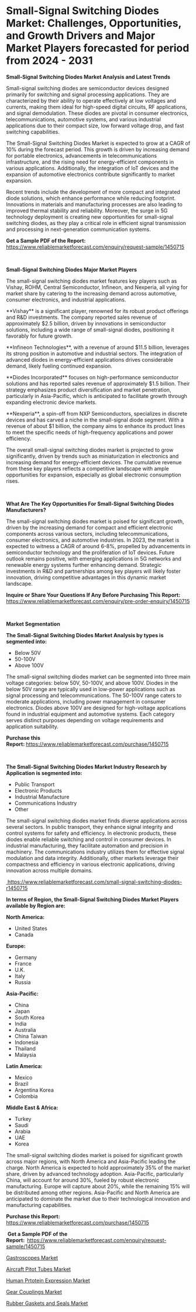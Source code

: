 <p><h1>Small-Signal Switching Diodes Market: Challenges, Opportunities, and Growth Drivers and Major Market Players forecasted for period from 2024 - 2031</h1></p><p><strong>Small-Signal Switching Diodes Market Analysis and Latest Trends</strong></p>
<p><p>Small-signal switching diodes are semiconductor devices designed primarily for switching and signal processing applications. They are characterized by their ability to operate effectively at low voltages and currents, making them ideal for high-speed digital circuits, RF applications, and signal demodulation. These diodes are pivotal in consumer electronics, telecommunications, automotive systems, and various industrial applications due to their compact size, low forward voltage drop, and fast switching capabilities.</p><p>The Small-Signal Switching Diodes Market is expected to grow at a CAGR of 10% during the forecast period. This growth is driven by increasing demand for portable electronics, advancements in telecommunications infrastructure, and the rising need for energy-efficient components in various applications. Additionally, the integration of IoT devices and the expansion of automotive electronics contribute significantly to market expansion.</p><p>Recent trends include the development of more compact and integrated diode solutions, which enhance performance while reducing footprint. Innovations in materials and manufacturing processes are also leading to improved thermal stability and reliability. Moreover, the surge in 5G technology deployment is creating new opportunities for small-signal switching diodes, as they play a critical role in efficient signal transmission and processing in next-generation communication systems.</p></p>
<p><strong>Get a Sample PDF of the Report:&nbsp;</strong> <a href="https://www.reliablemarketforecast.com/enquiry/request-sample/1450715?utm_campaign=1178&utm_medium=2&utm_source=Github&utm_content=ia&utm_term=03102024&utm_id=small-signal-switching-diodes">https://www.reliablemarketforecast.com/enquiry/request-sample/1450715</a></p>
<p>&nbsp;</p>
<p><strong>Small-Signal Switching Diodes Major Market Players</strong></p>
<p><p>The small-signal switching diodes market features key players such as Vishay, ROHM, Central Semiconductor, Infineon, and Nexperia, all vying for market share by catering to the increasing demand across automotive, consumer electronics, and industrial applications. </p><p>**Vishay** is a significant player, renowned for its robust product offerings and R&D investments. The company reported sales revenue of approximately $2.5 billion, driven by innovations in semiconductor solutions, including a wide range of small-signal diodes, positioning it favorably for future growth.</p><p>**Infineon Technologies**, with a revenue of around $11.5 billion, leverages its strong position in automotive and industrial sectors. The integration of advanced diodes in energy-efficient applications drives considerable demand, likely fueling continued expansion.</p><p>**Diodes Incorporated** focuses on high-performance semiconductor solutions and has reported sales revenue of approximately $1.5 billion. Their strategy emphasizes product diversification and market penetration, particularly in Asia-Pacific, which is anticipated to facilitate growth through expanding electronic device markets.</p><p>**Nexperia**, a spin-off from NXP Semiconductors, specializes in discrete devices and has carved a niche in the small-signal diode segment. With a revenue of about $1 billion, the company aims to enhance its product lines to meet the specific needs of high-frequency applications and power efficiency.</p><p>The overall small-signal switching diodes market is projected to grow significantly, driven by trends such as miniaturization in electronics and increasing demand for energy-efficient devices. The cumulative revenue from these key players reflects a competitive landscape with ample opportunities for expansion, especially as global electronic consumption rises.</p></p>
<p>&nbsp;</p>
<p><strong>What Are The Key Opportunities For Small-Signal Switching Diodes Manufacturers?</strong></p>
<p><p>The small-signal switching diodes market is poised for significant growth, driven by the increasing demand for compact and efficient electronic components across various sectors, including telecommunications, consumer electronics, and automotive industries. In 2023, the market is expected to witness a CAGR of around 6-8%, propelled by advancements in semiconductor technology and the proliferation of IoT devices. Future outlook remains positive, with emerging applications in 5G networks and renewable energy systems further enhancing demand. Strategic investments in R&D and partnerships among key players will likely foster innovation, driving competitive advantages in this dynamic market landscape.</p></p>
<p><strong>Inquire or Share Your Questions If Any Before Purchasing This Report:</strong> <a href="https://www.reliablemarketforecast.com/enquiry/pre-order-enquiry/1450715?utm_campaign=1178&utm_medium=2&utm_source=Github&utm_content=ia&utm_term=03102024&utm_id=small-signal-switching-diodes">https://www.reliablemarketforecast.com/enquiry/pre-order-enquiry/1450715</a></p>
<p>&nbsp;</p>
<p><strong>Market Segmentation</strong></p>
<p><strong>The Small-Signal Switching Diodes Market Analysis by types is segmented into:</strong></p>
<p><ul><li>Below 50V</li><li>50-100V</li><li>Above 100V</li></ul></p>
<p><p>The small-signal switching diodes market can be segmented into three main voltage categories: below 50V, 50-100V, and above 100V. Diodes in the below 50V range are typically used in low-power applications such as signal processing and telecommunications. The 50-100V range caters to moderate applications, including power management in consumer electronics. Diodes above 100V are designed for high-voltage applications found in industrial equipment and automotive systems. Each category serves distinct purposes depending on voltage requirements and application suitability.</p></p>
<p><strong>Purchase this Report:&nbsp;</strong><a href="https://www.reliablemarketforecast.com/purchase/1450715?utm_campaign=1178&utm_medium=2&utm_source=Github&utm_content=ia&utm_term=03102024&utm_id=small-signal-switching-diodes">https://www.reliablemarketforecast.com/purchase/1450715</a></p>
<p>&nbsp;</p>
<p><strong>The Small-Signal Switching Diodes Market Industry Research by Application is segmented into:</strong></p>
<p><ul><li>Public Transport</li><li>Electronic Products</li><li>Industrial Manufacture</li><li>Communications Industry</li><li>Other</li></ul></p>
<p><p>The small-signal switching diodes market finds diverse applications across several sectors. In public transport, they enhance signal integrity and control systems for safety and efficiency. In electronic products, these diodes enable reliable switching and control in consumer devices. In industrial manufacturing, they facilitate automation and precision in machinery. The communications industry utilizes them for effective signal modulation and data integrity. Additionally, other markets leverage their compactness and efficiency in various electronic applications, driving innovation across multiple domains.</p></p>
<p><a href="https://www.reliablemarketforecast.com/small-signal-switching-diodes-r1450715?utm_campaign=1178&utm_medium=2&utm_source=Github&utm_content=ia&utm_term=03102024&utm_id=small-signal-switching-diodes">&nbsp;https://www.reliablemarketforecast.com/small-signal-switching-diodes-r1450715</a></p>
<p><strong>In terms of Region, the Small-Signal Switching Diodes Market Players available by Region are:</strong></p>
<p>
    <p> <strong> North America: </strong>
        <ul>
            <li>United States</li>
            <li>Canada</li>
        </ul>
        </p> 
    <p> <strong> Europe: </strong>
        <ul>
            <li>Germany</li>
            <li>France</li>
            <li>U.K.</li>
            <li>Italy</li>
            <li>Russia</li>
        </ul>
        </p> 
    <p> <strong> Asia-Pacific: </strong>
        <ul>
            <li>China</li>
            <li>Japan</li>
            <li>South Korea</li>
            <li>India</li>
            <li>Australia</li>
            <li>China Taiwan</li>
            <li>Indonesia</li>
            <li>Thailand</li>
            <li>Malaysia</li>
        </ul>
        </p> 
    <p> <strong> Latin America: </strong>
        <ul>
            <li>Mexico</li>
            <li>Brazil</li>
            <li>Argentina Korea</li>
            <li>Colombia</li>
        </ul>
        </p> 
    <p> <strong> Middle East & Africa: </strong>
        <ul>
            <li>Turkey</li>
            <li>Saudi</li>
            <li>Arabia</li>
            <li>UAE</li>
            <li>Korea</li>
        </ul>
    </p>
    </p>
<p><p>The small-signal switching diodes market is poised for significant growth across major regions, with North America and Asia-Pacific leading the charge. North America is expected to hold approximately 35% of the market share, driven by advanced technology adoption. Asia-Pacific, particularly China, will account for around 30%, fueled by robust electronic manufacturing. Europe will capture about 20%, while the remaining 15% will be distributed among other regions. Asia-Pacific and North America are anticipated to dominate the market due to their technological innovation and manufacturing capabilities.</p></p>
<p><strong>Purchase this Report: </strong><a href="https://www.reliablemarketforecast.com/purchase/1450715?utm_campaign=1178&utm_medium=2&utm_source=Github&utm_content=ia&utm_term=03102024&utm_id=small-signal-switching-diodes">https://www.reliablemarketforecast.com/purchase/1450715</a></p>
<p>&nbsp;<strong>Get a Sample PDF of the Report:&nbsp;&nbsp;</strong><a href="https://www.reliablemarketforecast.com/enquiry/request-sample/1450715?utm_campaign=1178&utm_medium=2&utm_source=Github&utm_content=ia&utm_term=03102024&utm_id=small-signal-switching-diodes">https://www.reliablemarketforecast.com/enquiry/request-sample/1450715</a></p>
<p><strong></strong></p>
<p><p><a href="https://www.linkedin.com/pulse/gastroscopes-market-size-share-analysis-growth-trends-forecast-vckpc?trackingId=Hw5zTiyXSomp4MG%2B%2Fu5xGw%3D%3D&utm_campaign=1178&utm_medium=2&utm_source=Github&utm_content=ia&utm_term=03102024&utm_id=small-signal-switching-diodes">Gastroscopes Market</a></p><p><a href="https://www.linkedin.com/pulse/exploring-aircraft-pitot-tubes-market-dynamics-global-trends-fdnpf?trackingId=fMCbSSuBQd6odYwUL9Kiaw%3D%3D&utm_campaign=1178&utm_medium=2&utm_source=Github&utm_content=ia&utm_term=03102024&utm_id=small-signal-switching-diodes">Aircraft Pitot Tubes Market</a></p><p><a href="https://github.com/PeterParrish5/Market-Research-Report-List-6/blob/main/human-prtotein-expression-market.md?utm_campaign=1178&utm_medium=2&utm_source=Github&utm_content=ia&utm_term=03102024&utm_id=small-signal-switching-diodes">Human Prtotein Expression Market</a></p><p><a href="https://www.linkedin.com/pulse/gear-couplings-market-insights-products-regional-analysis-knm2f?trackingId=mz08NXgkQKefsK779W150w%3D%3D&utm_campaign=1178&utm_medium=2&utm_source=Github&utm_content=ia&utm_term=03102024&utm_id=small-signal-switching-diodes">Gear Couplings Market</a></p><p><a href="https://www.linkedin.com/pulse/rubber-gaskets-seals-market-emerging-trends-future-prospects-period-g0bcf?trackingId=AbauQ9TYRdKo8JHMgSSxAA%3D%3D&utm_campaign=1178&utm_medium=2&utm_source=Github&utm_content=ia&utm_term=03102024&utm_id=small-signal-switching-diodes">Rubber Gaskets and Seals Market</a></p></p>